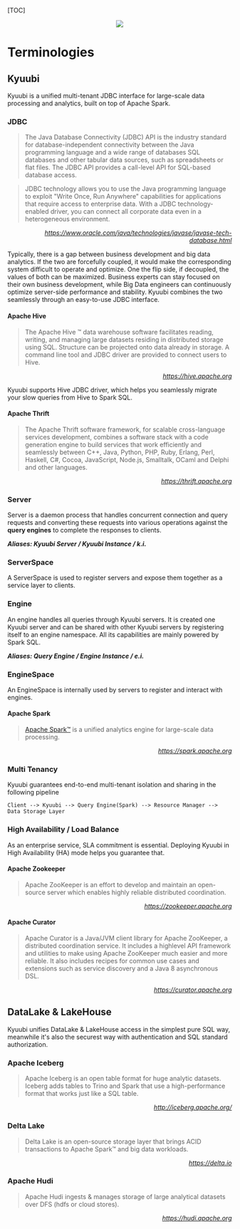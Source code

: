 [TOC]

<div align=center>

![](https://kyuubi.readthedocs.io/en/v1.3.1-incubating/_images/kyuubi_logo.png)

</div>

# Terminologies

## Kyuubi

Kyuubi is a unified multi-tenant JDBC interface for large-scale data processing and analytics, built on top of Apache Spark.

### JDBC

> The Java Database Connectivity (JDBC) API is the industry standard for database-independent connectivity between the Java programming language and a wide range of databases SQL databases and other tabular data sources,
> such as spreadsheets or flat files.
> The JDBC API provides a call-level API for SQL-based database access.

> JDBC technology allows you to use the Java programming language to exploit "Write Once, Run Anywhere" capabilities for applications that require access to enterprise data.
> With a JDBC technology-enabled driver, you can connect all corporate data even in a heterogeneous environment.

<p align=right>
<em>
<a href="https://www.oracle.com/java/technologies/javase/javase-tech-database.html">https://www.oracle.com/java/technologies/javase/javase-tech-database.html</a>
</em>
</p>

Typically, there is a gap between business development and big data analytics.
If the two are forcefully coupled, it would make the corresponding system difficult to operate and optimize.
One the flip side, if decoupled, the values of both can be maximized.
Business experts can stay focused on their own business development,
while Big Data engineers can continuously optimize server-side performance and stability.
Kyuubi combines the two seamlessly through an easy-to-use JDBC interface.

#### Apache Hive

> The Apache Hive ™ data warehouse software facilitates reading, writing, and managing large datasets residing in distributed storage using SQL. Structure can be projected onto data already in storage. A command line tool and JDBC driver are provided to connect users to Hive.

<p align=right>
<em>
<a href="https://hive.apache.org/">https://hive.apache.org</a>
</em>
</p>

Kyuubi supports Hive JDBC driver, which helps you seamlessly migrate your slow queries from Hive to Spark SQL.

#### Apache Thrift

> The Apache Thrift software framework, for scalable cross-language services development, combines a software stack with a code generation engine to build services that work efficiently and seamlessly between C++, Java, Python, PHP, Ruby, Erlang, Perl, Haskell, C#, Cocoa, JavaScript, Node.js, Smalltalk, OCaml and Delphi and other languages.

<p align=right>
<em>
<a href="https://thrift.apache.org/">https://thrift.apache.org</a>
</em>
</p>

### Server

Server is a daemon process that handles concurrent connection and query requests and converting these requests into various operations against the **query engines** to complete the responses to clients.

_**Aliases: Kyuubi Server / Kyuubi Instance / k.i.**_

### ServerSpace

A ServerSpace is used to register servers and expose them together as a service layer to clients.

### Engine

An engine handles all queries through Kyuubi servers.
It is created one Kyuubi server and can be shared with other Kyuubi servers by registering itself to an engine namespace.
All its capabilities are mainly powered by Spark SQL.

_**Aliases: Query Engine / Engine Instance / e.i.**_

### EngineSpace

An EngineSpace is internally used by servers to register and interact with engines.

#### Apache Spark

> [Apache Spark™](https://spark.apache.org/) is a unified analytics engine for large-scale data processing.

<p align=right>
<em>
<a href="https://spark.apache.org">https://spark.apache.org</a>
</em>
</p>

### Multi Tenancy

Kyuubi guarantees end-to-end multi-tenant isolation and sharing in the following pipeline

```
Client --> Kyuubi --> Query Engine(Spark) --> Resource Manager --> Data Storage Layer
```

### High Availability / Load Balance

As an enterprise service, SLA commitment is essential. Deploying Kyuubi in High Availability (HA) mode helps you guarantee that.

#### Apache Zookeeper

> Apache ZooKeeper is an effort to develop and maintain an open-source server which enables highly reliable distributed coordination.

<p align=right>
<em>
<a href="https://zookeeper.apache.org/">https://zookeeper.apache.org</a>
</em>
</p>

#### Apache Curator

> Apache Curator is a Java/JVM client library for Apache ZooKeeper, a distributed coordination service. It includes a highlevel API framework and utilities to make using Apache ZooKeeper much easier and more reliable. It also includes recipes for common use cases and extensions such as service discovery and a Java 8 asynchronous DSL.

<p align=right>
<em>
<a href="https://curator.apache.org/">https://curator.apache.org</a>
</em>
</p>

## DataLake & LakeHouse

Kyuubi unifies DataLake & LakeHouse access in the simplest pure SQL way, meanwhile it's also the securest way with authentication and SQL standard authorization.

### Apache Iceberg

> Apache Iceberg is an open table format for huge analytic datasets. Iceberg adds tables to Trino and Spark that use a high-performance format that works just like a SQL table.

<p align=right>
<em>
<a href="http://iceberg.apache.org/">http://iceberg.apache.org/</a>
</em>
</p>

### Delta Lake

> Delta Lake is an open-source storage layer that brings ACID transactions to Apache Spark™ and big data workloads.

<p align=right>
<em>
<a href="https://delta.io/">https://delta.io</a>
</em>
</p>

### Apache Hudi

> Apache Hudi ingests & manages storage of large analytical datasets over DFS (hdfs or cloud stores).

<p align=right>
<em>
<a href="https://hudi.apache.org/">https://hudi.apache.org</a>
</em>
</p>

